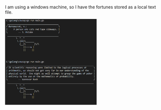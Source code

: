 I am using a windows machine, so I have the fortunes stored as a local text file.

<img
		width="300"
		src="https://github.com/Brice1994/cowsay/blob/master/images/cow.PNG">
